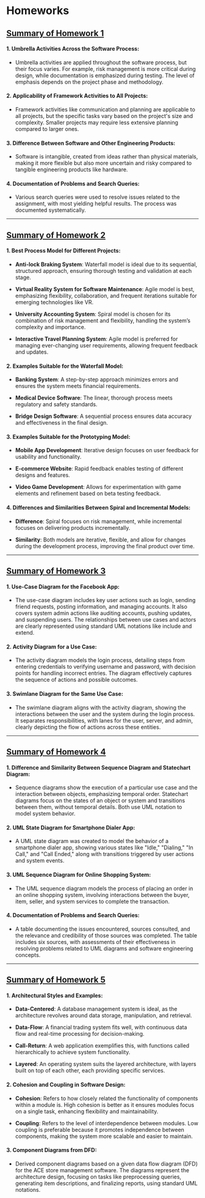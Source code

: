 # Homeworks 
## [Summary of Homework 1](https://github.com/MarkShinozaki/CPTS322-SoftwareEngineeringPrinciples1/tree/Homeworks/Homework1)

#### 1. Umbrella Activities Across the Software Process:
- Umbrella activities are applied throughout the software process, but their focus varies. For example, risk management is more critical during design, while documentation is emphasized during testing. The level of emphasis depends on the project phase and methodology.

#### 2. Applicability of Framework Activities to All Projects:
- Framework activities like communication and planning are applicable to all projects, but the specific tasks vary based on the project's size and complexity. Smaller projects may require less extensive planning compared to larger ones.

#### 3. Difference Between Software and Other Engineering Products:
- Software is intangible, created from ideas rather than physical materials, making it more flexible but also more uncertain and risky compared to tangible engineering products like hardware.

#### 4. Documentation of Problems and Search Queries:
- Various search queries were used to resolve issues related to the assignment, with most yielding helpful results. The process was documented systematically.


--- 

## [Summary of Homework 2](https://github.com/MarkShinozaki/CPTS322-SoftwareEngineeringPrinciples1/tree/Homeworks/Homework2)

#### 1. Best Process Model for Different Projects:

- **Anti-lock Braking System**: Waterfall model is ideal due to its sequential, structured approach, ensuring thorough testing and validation at each stage.

- **Virtual Reality System for Software Maintenance**: Agile model is best, emphasizing flexibility, collaboration, and frequent iterations suitable for emerging technologies like VR.

- **University Accounting System**: Spiral model is chosen for its combination of risk management and flexibility, handling the system’s complexity and importance.

- **Interactive Travel Planning System**: Agile model is preferred for managing ever-changing user requirements, allowing frequent feedback and updates.

#### 2. Examples Suitable for the Waterfall Model:

- **Banking System**: A step-by-step approach minimizes errors and ensures the system meets financial requirements.

- **Medical Device Software**: The linear, thorough process meets regulatory and safety standards.

- **Bridge Design Software**: A sequential process ensures data accuracy and effectiveness in the final design.

#### 3. Examples Suitable for the Prototyping Model:

- **Mobile App Development**: Iterative design focuses on user feedback for usability and functionality.

- **E-commerce Website**: Rapid feedback enables testing of different designs and features.

- **Video Game Development**: Allows for experimentation with game elements and refinement based on beta testing feedback.

#### 4. Differences and Similarities Between Spiral and Incremental Models:

- **Difference**: Spiral focuses on risk management, while incremental focuses on delivering products incrementally.

- **Similarity**: Both models are iterative, flexible, and allow for changes during the development process, improving the final product over time.

--- 

## [Summary of Homework 3](https://github.com/MarkShinozaki/CPTS322-SoftwareEngineeringPrinciples1/tree/Homeworks/Homework3)

#### 1. Use-Case Diagram for the Facebook App:

- The use-case diagram includes key user actions such as login, sending friend requests, posting information, and managing accounts. It also covers system admin actions like auditing accounts, pushing updates, and suspending users. The relationships between use cases and actors are clearly represented using standard UML notations like include and extend.

#### 2. Activity Diagram for a Use Case:

- The activity diagram models the login process, detailing steps from entering credentials to verifying username and password, with decision points for handling incorrect entries. The diagram effectively captures the sequence of actions and possible outcomes.

#### 3. Swimlane Diagram for the Same Use Case:

- The swimlane diagram aligns with the activity diagram, showing the interactions between the user and the system during the login process. It separates responsibilities, with lanes for the user, server, and admin, clearly depicting the flow of actions across these entities.

---

## [Summary of Homework 4](https://github.com/MarkShinozaki/CPTS322-SoftwareEngineeringPrinciples1/tree/Homeworks/Homework4)

#### 1. Difference and Similarity Between Sequence Diagram and Statechart Diagram:

- Sequence diagrams show the execution of a particular use case and the interaction between objects, emphasizing temporal order. Statechart diagrams focus on the states of an object or system and transitions between them, without temporal details. Both use UML notation to model system behavior.

#### 2. UML State Diagram for Smartphone Dialer App:

- A UML state diagram was created to model the behavior of a smartphone dialer app, showing various states like "Idle," "Dialing," "In Call," and "Call Ended," along with transitions triggered by user actions and system events.

#### 3. UML Sequence Diagram for Online Shopping System:

- The UML sequence diagram models the process of placing an order in an online shopping system, involving interactions between the buyer, item, seller, and system services to complete the transaction.

#### 4. Documentation of Problems and Search Queries:

- A table documenting the issues encountered, sources consulted, and the relevance and credibility of those sources was completed. The table includes six sources, with assessments of their effectiveness in resolving problems related to UML diagrams and software engineering concepts.

---

## [Summary of Homework 5](https://github.com/MarkShinozaki/CPTS322-SoftwareEngineeringPrinciples1/tree/Homeworks/Homework5)

#### 1. Architectural Styles and Examples:

- **Data-Centered**: A database management system is ideal, as the architecture revolves around data storage, manipulation, and retrieval.

- **Data-Flow**: A financial trading system fits well, with continuous data flow and real-time processing for decision-making.

- **Call-Return**: A web application exemplifies this, with functions called hierarchically to achieve system functionality.

- **Layered**: An operating system suits the layered architecture, with layers built on top of each other, each providing specific services.

#### 2. Cohesion and Coupling in Software Design:

- **Cohesion**: Refers to how closely related the functionality of components within a module is. High cohesion is better as it ensures modules focus on a single task, enhancing flexibility and maintainability.
  
- **Coupling**: Refers to the level of interdependence between modules. Low coupling is preferable because it promotes independence between components, making the system more scalable and easier to maintain.

#### 3. Component Diagrams from DFD:

- Derived component diagrams based on a given data flow diagram (DFD) for the ACE store management software. The diagrams represent the architecture design, focusing on tasks like preprocessing queries, generating item descriptions, and finalizing reports, using standard UML notations.














